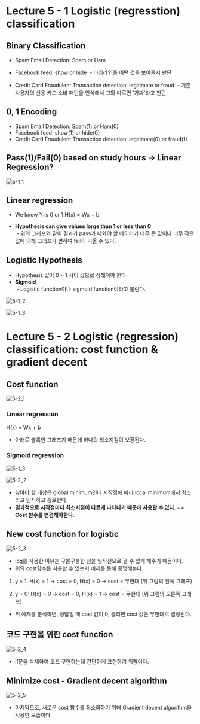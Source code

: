 # Lecture 5 - 1 Logistic (regresstion) classification

## Binary Classification
- Spam Email Detection: Spam or Ham

- Facebook feed: show or hide
  - 타임라인중 어떤 것을 보여줄지 판단

- Credit Card Fraudulent Transaction detection: legitimate or fraud
  - 기존 사용자의 신용 카드 소비 패턴을 인식해서 그와 다르면 '가짜'라고 판단
  
## 0, 1 Encoding
- Spam Email Detection: Spam(1) or Ham(0)
- Facebook feed: show(1) or hide(0)
- Credit Card Fraudulent Transaction detection: legitimate(0) or fraud(1)

## Pass(1)/Fail(0) based on study hours => Linear Regression?
![5-1_1](https://user-images.githubusercontent.com/34755287/40427306-46ab96ce-5ed8-11e8-8c6e-c5e2f39faf82.PNG)

## Linear regression
- We know Y is 0 or 1
  H(x) = Wx + b
  
- **Hypothesis can give values large than 1 or less than 0**</br>
  - 위의 그래프와 같이 결과가 pass가 나와야 할 데이터가 너무 큰 값이나 너무 작은 값에 의해 그래프가 변하여 fail이 나올 수 있다.
  
## Logistic Hypothesis
- Hypothesis 값이 0 ~ 1 사이 값으로 정해져야 한다.
- **Sigmoid**</br>
  - Logistic function이나 sigmoid function이라고 불린다.
  
![5-1_2](https://user-images.githubusercontent.com/34755287/40427392-8bb6c8a6-5ed8-11e8-85ec-ca62c106484a.PNG)

![5-1_3](https://user-images.githubusercontent.com/34755287/40427595-2054cec2-5ed9-11e8-91a4-9587113e1bb4.PNG)

# Lecture 5 - 2 Logistic (regression) classification: cost function & gradient decent

## Cost function
![5-2_1](https://user-images.githubusercontent.com/34755287/40428072-702d4360-5eda-11e8-9b45-4c54142f217e.PNG)

### Linear regression
H(x) = Wx + b
- 아래로 볼록한 그래프기 때문에 하나의 최소지점이 보장된다.
 
### Sigmoid regression
![5-1_3](https://user-images.githubusercontent.com/34755287/40428120-9272b6c6-5eda-11e8-9ff1-2b127606aed9.PNG)

![5-2_2](https://user-images.githubusercontent.com/34755287/40428641-b4b4e80c-5edb-11e8-8412-acc5d3185255.PNG)

- 찾아야 할 대상은 global minimum인데 시작점에 따라 local minimum에서 최소라고 인식하고 종료한다.
- **결과적으로 시작점마다 최소지점이 다르게 나타나기 때문에 사용할 수 없다. => Cost 함수를 변경해야한다.**

## New cost function for logistic
![5-2_3](https://user-images.githubusercontent.com/34755287/40429423-a060ebc4-5edd-11e8-9789-2797bd92e25c.PNG)

- log를 사용한 이유는 구불구불한 선을 일직선으로 펼 수 있게 해주기 때문이다.
- 위의 cost함수를 사용할 수 있는지 예제를 통해 증명해본다.
1) y = 1: H(x) = 1 -> cost = 0, H(x) = 0 -> cost = 무한대 (위 그림의 왼쪽 그래프)

 2. y = 0: H(x) = 0 -> cost = 0, H(x) = 1 -> cost = 무한대 (위 그림의 오른쪽 그래프)
- 위 예제를 분석하면, 정답일 때 cost 값이 0, 틀리면 cost 값은 무한대로 결정된다.

## 코드 구현을 위한 cost function
![5-2_4](https://user-images.githubusercontent.com/34755287/40430085-3f25e272-5edf-11e8-96e9-57db68f5bb85.PNG)

- if문을 삭제하여 코드 구현하는데 간단하게 표현하기 위함이다.

## Minimize cost - Gradient decent algorithm
![5-2_5](https://user-images.githubusercontent.com/34755287/40430184-85853326-5edf-11e8-9d75-4d4aee165384.PNG)

- 마지막으로, 새로운 cost 함수를 최소화하기 위해 Gradient decent algorithm을 사용한 모습이다.
